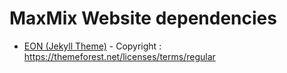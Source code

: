# MaxMix Website dependencies

* [EON (Jekyll Theme)](https://themeforest.net/item/eon-multipurpose-responsive-jekyll-theme/24065900) - Copyright : <https://themeforest.net/licenses/terms/regular>
